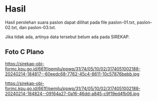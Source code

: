 # Hasil

Hasil perolehan suara paslon dapat dilihat pada file paslon-01.txt, paslon-02.txt, dan paslon-03.txt.

Jika tidak ada, artinya data tersebut belum ada pada SIREKAP.

## Foto C Plano

https://sirekap-obj-formc.kpu.go.id/661f/pemilu/ppwp/31/74/05/10/02/3174051002188-20240214-184817--60eedc68-7762-45c4-8611-10c57876bebb.jpg

https://sirekap-obj-formc.kpu.go.id/661f/pemilu/ppwp/31/74/05/10/02/3174051002188-20240214-184824--09164a27-0a16-46dd-a845-c9f19ed4fb06.jpg
